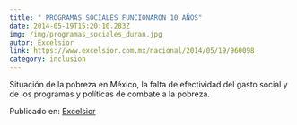 ```yaml
---
title: " PROGRAMAS SOCIALES FUNCIONARON 10 AÑOS"
date: 2014-05-19T15:20:10.283Z
img: /img/programas_sociales_duran.jpg
autor: Excelsior
link: https://www.excelsior.com.mx/nacional/2014/05/19/960098
category: inclusion
---
```

<!--StartFragment-->

Situación de la pobreza en México, la falta de efectividad del gasto social y de los programas y políticas de combate a la pobreza.

Publicado en: [Excelsior](http://www.excelsior.com.mx/nacional/2014/05/19/960098)

<!--EndFragment-->